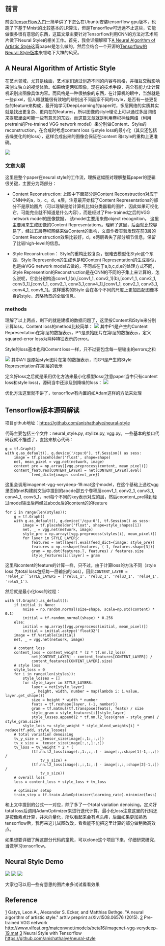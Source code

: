 ## 前言

前面[TensorFlow入门一][1]简单讲了下怎么在Ubuntu安装tensorflow gpu版本，也跑了下基于Mnist的比较基本的LR算法，但是Tensorflow可远远不止这些，它能做很多很有意思的东西，这篇文章主要针对Tensorflow利用CNN的方法对艺术照片做下Neural Style的相关工作。首先，我会详细解释下[A Neural Algorithm of Artistic Style][2]这篇paper是怎么做的，然后会结合一个开源的[Tensorflow的Neural Style版本][3]来领略下大神的风采。

## A Neural Algorithm of Artistic Style

在艺术领域，尤其是绘画，艺术家们通过创造不同的内容与风格，并相互交融影响来创立独立的视觉体验。如果给定两张图像，现在的技术手段，完全有能力让计算机识别出图像具体内容。而风格是一种很抽象的东西，在计算机的眼中，当然就是一些pixel，但人眼就能很有效地的辨别出不同画家不同的style，是否有一些更复杂的feature来构成，最开始学习DeepLearning的paper时，多层网络的实质其实就是找出更复杂、更内在的features，所以图像的style理论上可以通过多层网络来提取里面可能一些有意思的东西。而这篇文章就是利用卷积神经网络（利用pretrain的Pre-trained VGG network model）来分别做Content、Style的reconstruction，在合成时考虑content loss 与style loss的最小化（其实还包括去噪变化的的loss），这样合成出来的图像会保证在content 和style的重构上更准确。

![][4]

### 文章大纲

这里是整个paper在neural style的工作流，理解这幅图对理解整篇paper的逻辑很关键，主要分为两部分：

*   Content Reconstruction: 上图中下面部分是Content Reconstruction对应于CNN中的a，b，c，d，e层，注意最开始标了Content Representations的部分不是原始图片（可以理解是给计算机比如分类器看的图片，因此如果可视化它，可能完全就不知道是什么内容），而是经过了Pre-trained之后的VGG network model的图像数据， 该model主要用来做object recognition， 这里主要用来生成图像的Content Representations。理解了这里，后面就比较容易了，经过五层卷积网络来做Content的重构，文章作者实验发现在前3层的Content Reconstruction效果比较好，d，e两层丢失了部分细节信息，保留了比较high-level的信息。

*   Style Reconstruction： Style的重构比较复杂，很难去模型化Style这个东西，Style Represention的生成也是和Content Representation的生成类似，也是由VGG network model去做的，不同点在于a,b,c,d,e的处理方式不同，Style Represention的Reconstruction是在CNN的不同的子集上来计算的，怎么说呢，它会分别构造conv1_1(a),\[conv1_1, conv2_1\](b),[conv1_1, conv2_1, conv3_1],[conv1_1, conv2_1, conv3_1,conv4_1],[conv1_1, conv2_1, conv3_1, conv4_1, conv5_1]。这样重构的Style 会在各个不同的尺度上更加匹配图像本身的style，忽略场景的全局信息。

### methods

理解了以上两点，剩下的就是建模的数据问题了，这里按Content和Style来分别计算loss，Content loss的method比较简单： ![][5] 其中F^l是产生的Content Representation在第l层的数据表示，P^l是原始图片在第l层的数据表示，定义squared-error loss为两种特征表示的error。

Style的loss基本也和Content loss一样，只不过要包含每一层输出的errors之和

![][6] 其中A^l 是原始style图片在第l的数据表示，而G^l是产生的Style Representation在第l层的表示

定义好loss之后就是采用优化方法来最小化模型loss(注意paper当中只有content loss和style loss)，源码当中还涉及到降噪的loss： ![][7]

优化方法这里就不讲了，tensorflow有内置的如Adam这样的方法来处理

## Tensorflow版本源码解读

项目github地址：<https://github.com/anishathalye/neural-style>

代码主要包括三个文件：neural_style.py, stylize.py, vgg.py。一些基本的接口代码我就不描述了，直接来核心代码：

    g = tf.Graph()
    with g.as_default(), g.device('/cpu:0'), tf.Session() as sess:
        image = tf.placeholder('float', shape=shape)
        net, mean_pixel = vgg.net(network, image)
        content_pre = np.array([vgg.preprocess(content, mean_pixel)])
        content_features[CONTENT_LAYER] = net[CONTENT_LAYER].eval(
                feed_dict={image: content_pre})
    

这里会调用imagenet-vgg-verydeep-19.mat这个model，在这个基础上通过vgg里面的net构建前文当中提到的abcde那五个卷积层conv1_1, conv2_1, conv3_1, conv4_1, conv5_1，net每个不同的key表示对应的层，然后ceontent_pre得到经过model输出后再经过abcde后的content的的feature

    for i in range(len(styles)):
        g = tf.Graph()
        with g.as_default(), g.device('/cpu:0'), tf.Session() as sess:
            image = tf.placeholder('float', shape=style_shapes[i])
            net, _ = vgg.net(network, image)
            style_pre = np.array([vgg.preprocess(styles[i], mean_pixel)])
            for layer in STYLE_LAYERS:
                features = net[layer].eval(feed_dict={image: style_pre})
                features = np.reshape(features, (-1, features.shape[3]))
                gram = np.dot(features.T, features) / features.size
                style_features[i][layer] = gram
    

这里和content的feature的计算一样，只不过，由于计算loss的方法不同（style loss 为total loss包括每一层输出的loss），因此`CONTENT_LAYER = 'relu4_2'``STYLE_LAYERS = ('relu1_1', 'relu2_1', 'relu3_1', 'relu4_1', 'relu5_1')`.

然后就是最小化loss的过程：

    with tf.Graph().as_default():
        if initial is None:
            noise = np.random.normal(size=shape, scale=np.std(content) * 0.1)
            initial = tf.random_normal(shape) * 0.256
        else:
            initial = np.array([vgg.preprocess(initial, mean_pixel)])
            initial = initial.astype('float32')
        image = tf.Variable(initial)
        net, _ = vgg.net(network, image)
    
        # content loss
        content_loss = content_weight * (2 * tf.nn.l2_loss(
                net[CONTENT_LAYER] - content_features[CONTENT_LAYER]) /
                content_features[CONTENT_LAYER].size)
        # style loss
        style_loss = 0
        for i in range(len(styles)):
            style_losses = []
            for style_layer in STYLE_LAYERS:
                layer = net[style_layer]
                _, height, width, number = map(lambda i: i.value, layer.get_shape())
                size = height * width * number
                feats = tf.reshape(layer, (-1, number))
                gram = tf.matmul(tf.transpose(feats), feats) / size
                style_gram = style_features[i][style_layer]
                style_losses.append(2 * tf.nn.l2_loss(gram - style_gram) / style_gram.size)
            style_loss += style_weight * style_blend_weights[i] * reduce(tf.add, style_losses)
        # total variation denoising
        tv_y_size = _tensor_size(image[:,1:,:,:])
        tv_x_size = _tensor_size(image[:,:,1:,:])
        tv_loss = tv_weight * 2 * (
                (tf.nn.l2_loss(image[:,1:,:,:] - image[:,:shape[1]-1,:,:]) /
                    tv_y_size) +
                (tf.nn.l2_loss(image[:,:,1:,:] - image[:,:,:shape[2]-1,:]) /
                    tv_x_size))
        # overall loss
        loss = content_loss + style_loss + tv_loss
    
        # optimizer setup
        train_step = tf.train.AdamOptimizer(learning_rate).minimize(loss)
    

和上文中提到的公式一一对应，除了多了一个total variation denoising，定义好 total loss后调用AdamOptimizer来进行迭代计算，最小化loss注意这里的代码还是按像素点计算，并未向量化，所以看起来会有点头疼，后面如果更加熟悉tensorflow后，我再来这儿试图改改，看看能不能把这里计算的部分做稍微高效点。

如果想要详细了解这部分代码的童靴，可以clone这个项目下来，仔细研究研究，当做学习tensorflow。

## Neural Style Demo

 ![][8] ![][9] ![][10]

大家也可以用一些有意思的图片来多试试看看效果

## Reference

[1][1] Gatys, Leon A., Alexander S. Ecker, and Matthias Bethge. "A neural algorithm of artistic style." arXiv preprint arXiv:1508.06576 (2015). [2][2] Pre-trained VGG network <http://www.vlfeat.org/matconvnet/models/beta16/imagenet-vgg-verydeep-19.mat> [3][3] Neural Style with Tensorflow <https://github.com/anishathalye/neural-style>

 [1]: http://hacker.duanshishi.com/?p=1639
 [2]: http://arxiv.org/abs/1508.06576
 [3]: https://github.com/anishathalye/neural-style
 [4]: ./images/neural_style_workflow.png
 [5]: ./images/neural_style_content_reconstruction_method.png
 [6]: ./images/neural_style_style_reconstruction_method.png
 [7]: ./images/neural_style_style_reconstruction_total_loss.png
 [8]: ./images/shu_content2.jpg
 [9]: ./images/1-style.jpg
 [10]: ./images/shu_1_style.jpg